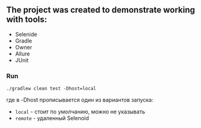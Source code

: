 ## The project was created to demonstrate working with tools:
- Selenide
- Gradle
- Owner
- Allure
- JUnit

### Run
`./gradlew clean test -Dhost=local`

где в -Dhost прописывается один из вариантов запуска:

* `local` - стоит по умолчанию, можно не указывать
* `remote` - удаленный Selenoid
